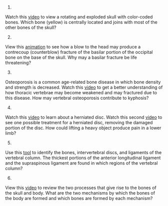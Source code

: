 1. 

Watch this [video](http://openstax.org/l/skull1) to view a rotating and
exploded skull with color-coded bones. Which bone (yellow) is centrally
located and joins with most of the other bones of the skull?

2. 

View this [animation](http://openstax.org/l/headblow) to see how a blow to the
head may produce a contrecoup (counterblow) fracture of the basilar portion of
the occipital bone on the base of the skull. Why may a basilar fracture be
life threatening?

3. 

Osteoporosis is a common age-related bone disease in which bone density and
strength is decreased. Watch this [video](http://openstax.org/l/osteoporosis)
to get a better understanding of how thoracic vertebrae may become weakened
and may fractured due to this disease. How may vertebral osteoporosis
contribute to kyphosis?

4. 

Watch this [video](http://openstax.org/l/herndisc1) to learn about a herniated
disc. Watch this second [video](http://openstax.org/l/herndisc2) to see one
possible treatment for a herniated disc, removing the damaged portion of the
disc. How could lifting a heavy object produce pain in a lower limb?

5. 

Use this [tool](http://openstax.org/l/vertcolumn) to identify the bones,
intervertebral discs, and ligaments of the vertebral column. The thickest
portions of the anterior longitudinal ligament and the supraspinous ligament
are found in which regions of the vertebral column?

6. 

View this [video](http://openstax.org/l/skullbones) to review the two
processes that give rise to the bones of the skull and body. What are the two
mechanisms by which the bones of the body are formed and which bones are
formed by each mechanism?

